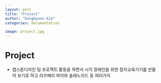 ```yaml
---
layout: post
title: "Project"
author: "DongHyeon Kim"
categories: documentation

image: project.jpg
---
```


# Project
* 캡스톤디자인 팀 프로젝트 활동을 하면서 시각 장애인을 위한 점자교육기기를 만들어 보기로 하고 라즈베리 파이와 솔레노이드 등 여러가지
